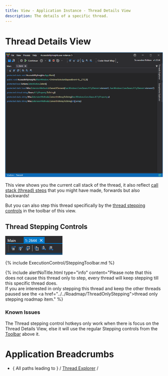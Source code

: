 ```yaml
---
title: View - Application Instance - Thread Details View
description: The details of a specific thread.
---
```

# Thread Details View
![assets/img/ApplicationInstanceWindow/ThreadDetailView.png](../../../assets/img/ApplicationInstanceWindow/ThreadDetailView.png)


This view shows you the current call stack of the thread, it also reflect [call stack (thread) steps](../../features/ApplicationInstanceStepping.md) that you might have made, forwards but also backwards! 

But you can also step this thread specifically by the [thread stepping controls](#thread-stepping-controls) in the toolbar of this view.

## Thread Stepping Controls
![assets/img/ApplicationInstanceWindow/ThreadDetailViewToolbar.png](../../../assets/img/ApplicationInstanceWindow/ThreadDetailViewToolbar.png)

{% include ExecutionControl/SteppingToolbar.md %}


{% include alertNoTitle.html  type="info" content="Please note that this does not cause this thread only to step, every thread will keep stepping till this specific thread does. <br/> If you are interested in only stepping this thread and keep the other threads paused see the <a href=\"../../Roadmap/ThreadOnlyStepping\">thread only stepping</a> roadmap item." %}

### Known Issues
The Thread stepping control hotkeys only work when there is focus on the Thread Details View, else it will use the regular Stepping controls from the [Toolbar](Toolbar#stepping.md) above it.

# Application Breadcrumbs
- { All paths leading to } /  [Thread Explorer](ThreadExplorer.md) / 